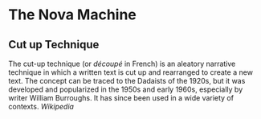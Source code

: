 # The Nova Machine

## Cut up Technique

The cut-up technique (or _découpé_ in French) is an aleatory narrative technique in which a written text is cut up and rearranged to create a new text. The concept can be traced to the Dadaists of the 1920s, but it was developed and popularized in the 1950s and early 1960s, especially by writer William Burroughs. It has since been used in a wide variety of contexts. _Wikipedia_
